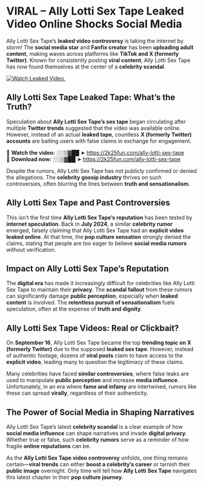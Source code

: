 # VIRAL – Ally Lotti Sex Tape Leaked Video Online Shocks Social Media 

Ally Lotti Sex Tape’s **leaked video controversy** is taking the internet by storm! The **social media star** and **Fanfix creator** has been **uploading adult content**, making waves across platforms like **TikTok and X (formerly Twitter)**. Known for consistently posting **viral content**, Ally Lotti Sex Tape has now found themselves at the center of a **celebrity scandal**.  

[![Watch Leaked Video.](https://miro.medium.com/v2/resize:fit:828/format:webp/1*cilzJN44JGOrTw9NJCrNHA.gif "Watch Leaked Video")](https://2k25fun.com/ally-lotti-sex-tape)

## **Ally Lotti Sex Tape Leaked Tape: What’s the Truth?**  
Speculation about **Ally Lotti Sex Tape’s sex tape** began circulating after multiple **Twitter trends** suggested that the video was available online. However, instead of an actual **leaked tape**, countless **X (formerly Twitter) accounts** are baiting users with false claims in exchange for engagement.  

🔹 **Watch the video:** ░░▒▓██ ➤ https://2k25fun.com/ally-lotti-sex-tape  
🔹 **Download now:** ░░▒▓██ ➤ https://2k25fun.com/ally-lotti-sex-tape  

Despite the rumors, Ally Lotti Sex Tape has not publicly confirmed or denied the allegations. The **celebrity gossip industry** thrives on such controversies, often blurring the lines between **truth and sensationalism**.  

## **Ally Lotti Sex Tape and Past Controversies**  
This isn’t the first time **Ally Lotti Sex Tape’s reputation** has been tested by **internet speculation**. Back in **July 2024**, a similar **celebrity rumor** emerged, falsely claiming that Ally Lotti Sex Tape had an **explicit video leaked online**. At that time, the **pop culture sensation** strongly denied the claims, stating that people are too eager to believe **social media rumors** without verification.  

## **Impact on Ally Lotti Sex Tape’s Reputation**  
The **digital era** has made it increasingly difficult for celebrities like Ally Lotti Sex Tape to maintain their **privacy**. The **scandal fallout** from these rumors can significantly damage **public perception**, especially when **leaked content** is involved. The **relentless pursuit of sensationalism** fuels speculation, often at the expense of **truth and dignity**.  

## **Ally Lotti Sex Tape Videos: Real or Clickbait?**  
On **September 16**, Ally Lotti Sex Tape became the top **trending topic on X (formerly Twitter)** due to the supposed **leaked sex tape**. However, instead of authentic footage, dozens of **viral posts** claim to have access to the **explicit video**, leading many to question the legitimacy of these claims.  

Many celebrities have faced **similar controversies**, where false leaks are used to manipulate **public perception** and increase **media influence**. Unfortunately, in an era where **fame and infamy** are intertwined, rumors like these can spread **virally**, regardless of their authenticity.  

## **The Power of Social Media in Shaping Narratives**  
Ally Lotti Sex Tape’s latest **celebrity scandal** is a clear example of how **social media influence** can shape narratives and invade **digital privacy**. Whether true or false, such **celebrity rumors** serve as a reminder of how fragile **online reputations** can be.  

As the **Ally Lotti Sex Tape video controversy** unfolds, one thing remains certain—**viral trends** can either **boost a celebrity’s career** or tarnish their **public image** overnight. Only time will tell how **Ally Lotti Sex Tape** navigates this latest chapter in their **pop culture journey**. 
